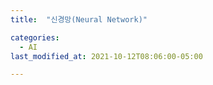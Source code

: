 ```yaml
---
title:  "신경망(Neural Network)"

categories:
  - AI
last_modified_at: 2021-10-12T08:06:00-05:00

---
```

